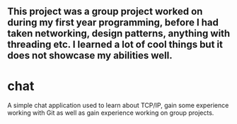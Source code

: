 This project was a group project worked on during my first year programming, before I had taken networking, design patterns, anything with threading etc. I learned a lot of cool things but it does not showcase my abilities well.
---------------------------------------------------------------------------------------------

# chat
A simple chat application used to learn about TCP/IP, gain some experience working with Git as well as gain experience working on group projects.


